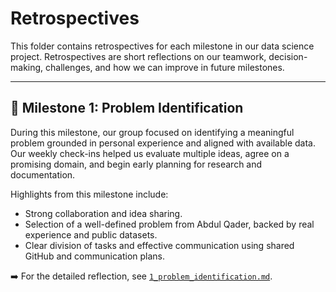 # Retrospectives

This folder contains retrospectives for each milestone in our data science project.
Retrospectives are short reflections on our teamwork, decision-making, challenges,
and how we can improve in future milestones.

---

## 📌 Milestone 1: Problem Identification

During this milestone, our group focused on identifying a meaningful problem grounded
in personal experience and aligned with available data. Our weekly check-ins helped
us evaluate multiple ideas, agree on a promising domain, and begin early planning
for research and documentation.

Highlights from this milestone include:

- Strong collaboration and idea sharing.
- Selection of a well-defined problem from Abdul Qader, backed by real experience
and public datasets.
- Clear division of tasks and effective communication using shared GitHub and
communication plans.

➡️ For the detailed reflection, see [`1_problem_identification.md`](./1_problem_identification.md).
